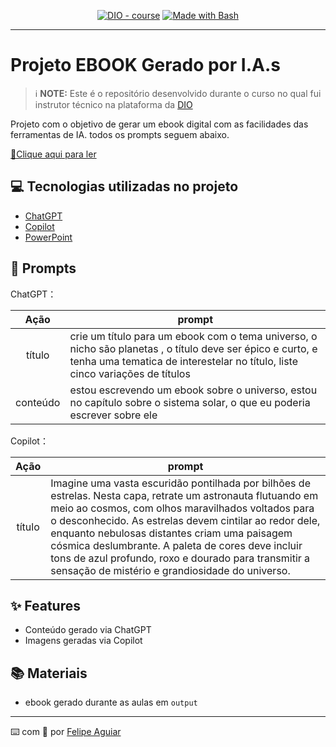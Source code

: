 


<p align="center">
<a href="https://dio.me/"><img src="https://img.shields.io/badge/DIO-Course-28DA77?logo=youtube" alt="DIO - course"></a>
<a href="https://www.gnu.org/software/bash/" title="Go to Bash homepage"><img src="https://img.shields.io/badge/Prompt-Project-blue?logo=gnu-bash&amp;logoColor=white" alt="Made with Bash"></a></p>

-------



# Projeto EBOOK Gerado por I.A.s


 > ℹ️ **NOTE:** Este é o repositório desenvolvido durante o curso no qual fui instrutor técnico na plataforma da [DIO](https://dio.me)

Projeto com o objetivo de gerar um ebook digital com as facilidades das ferramentas de IA. todos os prompts
seguem abaixo.

<a href="https://github.com/felipeAguiarCode/prompts-recipe-to-create-a-ebook/blob/main/output/ebook%20-%20css%20jedi%20output.pdf" title="View PDF now"> 📕Clique aqui para ler</a>

## 💻 Tecnologias utilizadas no projeto

- [ChatGPT](https://chat.openai.com/) 
- [Copilot](https://copilot.microsoft.com/)
- [PowerPoint](https://www.microsoft.com/en/microsoft-365/powerpoint)

## 🧠 Prompts


ChatGPT：

|   Ação   | prompt                                                                                                                                                                                                                                                                         |
| :------: | ------------------------------------------------------------------------------------------------------------------------------------------------------------------------------------------------------------------------------------------------------------------------------ |
|  título  | crie um título para um ebook com o tema universo, o nicho são planetas , o título deve ser épico e curto, e tenha uma tematica de interestelar no título, liste cinco variações de títulos                                                 |
| conteúdo | estou escrevendo um ebook sobre o universo, estou no capítulo sobre o sistema solar, o que eu poderia escrever sobre ele 


Copilot：

|  Ação  | prompt                                                                                 |
| :----: | -------------------------------------------------------------------------------------- |
| título | Imagine uma vasta escuridão pontilhada por bilhões de estrelas. Nesta capa, retrate um astronauta flutuando em meio ao cosmos, com olhos maravilhados voltados para o desconhecido. As estrelas devem cintilar ao redor dele, enquanto nebulosas distantes criam uma paisagem cósmica deslumbrante. A paleta de cores deve incluir tons de azul profundo, roxo e dourado para transmitir a sensação de mistério e grandiosidade do universo. |

## ✨ Features

- Conteúdo gerado via ChatGPT
- Imagens geradas via Copilot

## 📚 Materiais
- ebook gerado durante as aulas em `output`
<p>

---

⌨️ com 💜 por [Felipe Aguiar](https://github.com/felipeAguiarCode)
